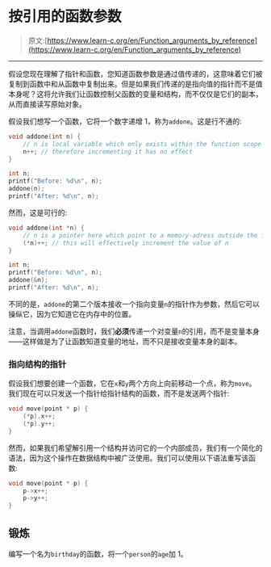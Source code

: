 # 按引用的函数参数

> 原文:[https://www.learn-c.org/en/Function_arguments_by_reference](https://www.learn-c.org/en/Function_arguments_by_reference)

* * *

假设您现在理解了指针和函数，您知道函数参数是通过值传递的，这意味着它们被复制到函数中和从函数中复制出来。但是如果我们传递的是指向值的指针而不是值本身呢？这将允许我们让函数控制父函数的变量和结构，而不仅仅是它们的副本，从而直接读写原始对象。

假设我们想写一个函数，它将一个数字递增 1，称为`addone`。这是行不通的:

```cpp
void addone(int n) {
    // n is local variable which only exists within the function scope
    n++; // therefore incrementing it has no effect
}

int n;
printf("Before: %d\n", n);
addone(n);
printf("After: %d\n", n); 
```

然而，这是可行的:

```cpp
void addone(int *n) {
    // n is a pointer here which point to a memory-adress outside the function scope
    (*n)++; // this will effectively increment the value of n
}

int n;
printf("Before: %d\n", n);
addone(&n);
printf("After: %d\n", n); 
```

不同的是，`addone`的第二个版本接收一个指向变量`n`的指针作为参数，然后它可以操纵它，因为它知道它在内存中的位置。

注意，当调用`addone`函数时，我们**必须**传递一个对变量`n`的引用，而不是变量本身——这样做是为了让函数知道变量的地址，而不只是接收变量本身的副本。

### 指向结构的指针

假设我们想要创建一个函数，它在`x`和`y`两个方向上向前移动一个点，称为`move`。我们现在可以只发送一个指针给指针结构的函数，而不是发送两个指针:

```cpp
void move(point * p) {
    (*p).x++;
    (*p).y++;
} 
```

然而，如果我们希望解引用一个结构并访问它的一个内部成员，我们有一个简化的语法，因为这个操作在数据结构中被广泛使用。我们可以使用以下语法重写该函数:

```cpp
void move(point * p) {
    p->x++;
    p->y++;
} 
```

## 锻炼

编写一个名为`birthday`的函数，将一个`person`的`age`加 1。
